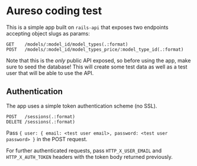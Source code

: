 # Aureso coding test

This is a simple app built on `rails-api` that exposes two endpoints accepting object slugs as params:

```
GET    /models/:model_id/model_types(.:format)
POST   /models/:model_id/model_types_price/:model_type_id(.:format)
```

Note that this is the *only* public API exposed, so before using the app, make sure to seed the database! This will create some test data as well as a test user that will be able to use the API.

## Authentication

The app uses a simple token authentication scheme (no SSL).

```
POST   /sessions(.:format)
DELETE /sessions(.:format)
```
Pass `{ user: { email: <test user email>, password: <test user password> }` in the POST request.

For further authenticated requests, pass `HTTP_X_USER_EMAIL` and `HTTP_X_AUTH_TOKEN` headers with the token body returned previously.
                  
